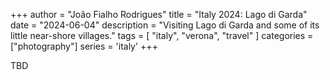 +++
author = "João Fialho Rodrigues"
title = "Italy 2024: Lago di Garda"
date = "2024-06-04"
description = "Visiting Lago di Garda and some of its little near-shore villages."
tags = [
    "italy", "verona", "travel"
]
categories = ["photography"]
series = 'italy'
+++

TBD